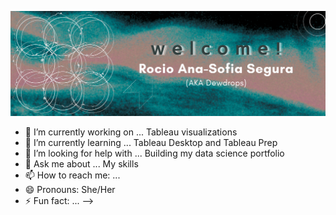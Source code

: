 ![myImage](github_profile_header.png)


- 🔭 I’m currently working on ... Tableau visualizations
- 🌱 I’m currently learning ... Tableau Desktop and Tableau Prep
- 🤔 I’m looking for help with ... Building my data science portfolio
- 💬 Ask me about ... My skills
- 📫 How to reach me: ...
- 😄 Pronouns: She/Her
- ⚡ Fun fact: ...
-->
